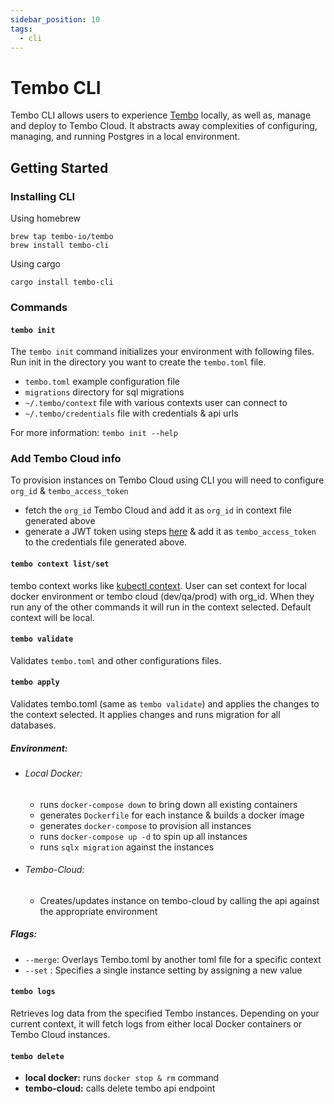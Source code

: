 ```yaml
---
sidebar_position: 10
tags:
  - cli
---
```


# Tembo CLI

Tembo CLI allows users to experience [Tembo](https://tembo.io) locally, as well as,
manage and deploy to Tembo Cloud. It abstracts away complexities of configuring,
managing, and running Postgres in a local environment.

## Getting Started

### Installing CLI

Using homebrew

```
brew tap tembo-io/tembo
brew install tembo-cli
```

Using cargo

```
cargo install tembo-cli
```

### Commands

#### `tembo init`

The `tembo init` command initializes your environment with following files. Run init in the directory you want to create the `tembo.toml` file.

* `tembo.toml` example configuration file
* `migrations` directory for sql migrations
* `~/.tembo/context` file with various contexts user can connect to
* `~/.tembo/credentials` file with credentials & api urls

For more information: `tembo init --help`

### Add Tembo Cloud info

To provision instances on Tembo Cloud using CLI you will need to configure `org_id` & `tembo_access_token`

* fetch the `org_id` Tembo Cloud and add it as `org_id` in context file generated above 
* generate a JWT token using steps [here](https://tembo.io/docs/tembo-cloud/security-and-authentication/api-authentication/) & add it as `tembo_access_token` to the credentials file generated above.

#### `tembo context list/set`

tembo context works like [kubectl context](https://www.notion.so/abee0b15119343e4947692feb740e892?pvs=21). User can set context for local docker environment or tembo cloud (dev/qa/prod) with org_id. When they run any of the other commands it will run in the context selected. Default context will be local.

#### `tembo validate`

Validates `tembo.toml` and other configurations files.

#### `tembo apply`

Validates tembo.toml (same as `tembo validate`) and applies the changes to the context selected. It applies changes and runs migration for all databases.

##### Environment:

  * ###### Local Docker:
    * runs `docker-compose down` to bring down all existing containers
    * generates `Dockerfile` for each instance & builds a docker image
    * generates `docker-compose` to provision all instances
    * runs `docker-compose up -d` to spin up all instances
    * runs `sqlx migration` against the instances

  * ###### Tembo-Cloud: 
    * Creates/updates instance on tembo-cloud by calling the api against the appropriate environment

##### Flags: 
  * `--merge`: Overlays Tembo.toml by another toml file for a specific context
  *  `--set` : Specifies a single instance setting by assigning a new value

#### `tembo logs`

Retrieves log data from the specified Tembo instances. Depending on your current context, it will fetch logs from either local Docker containers or Tembo Cloud instances.

#### `tembo delete`

- **local docker:** runs `docker stop & rm` command
- **tembo-cloud:** calls delete tembo api endpoint

